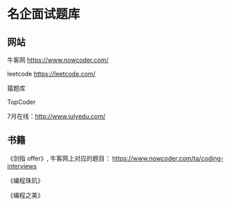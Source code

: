 # 名企面试题库

## 网站

牛客网 https://www.nowcoder.com/

leetcode https://leetcode.com/

猿题库

TopCoder

7月在线：http://www.julyedu.com/

## 书籍

《剑指 offer》, 牛客网上对应的题目： https://www.nowcoder.com/ta/coding-interviews

《编程珠玑》

《编程之美》
